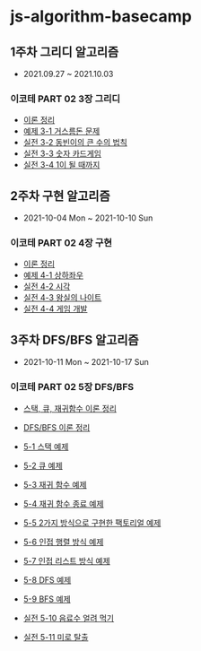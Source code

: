 # js-algorithm-basecamp

## 1주차 그리디 알고리즘

- 2021.09.27 ~ 2021.10.03

### 이코테 PART 02 3장 그리디

- [이론 정리](/docs/그리디.md)
- [예제 3-1 거스름돈 문제](https://github.com/Yeonlisa/js-algorithm-basecamp/blob/Yeonlisa/src/PART02/%EA%B7%B8%EB%A6%AC%EB%94%94/01.js)
- [실전 3-2 동빈이의 큰 수의 법칙](https://github.com/Yeonlisa/js-algorithm-basecamp/blob/Yeonlisa/src/PART02/%EA%B7%B8%EB%A6%AC%EB%94%94/02.js)
- [실전 3-3 숫자 카드게임](https://github.com/Yeonlisa/js-algorithm-basecamp/blob/Yeonlisa/src/PART02/%EA%B7%B8%EB%A6%AC%EB%94%94/03.js)
- [실전 3-4 1이 될 때까지](https://github.com/Yeonlisa/js-algorithm-basecamp/blob/Yeonlisa/src/PART02/%EA%B7%B8%EB%A6%AC%EB%94%94/04.js)

## 2주차 구현 알고리즘

- 2021-10-04 Mon ~ 2021-10-10 Sun

### 이코테 PART 02 4장 구현

- [이론 정리](/docs/구현.md)
- [예제 4-1 상하좌우](https://github.com/Yeonlisa/js-algorithm-basecamp/blob/week2/src/PART02/%EA%B5%AC%ED%98%84/01.js)
- [실전 4-2 시각](https://github.com/Yeonlisa/js-algorithm-basecamp/blob/week2/src/PART02/%EA%B5%AC%ED%98%84/02.js)
- [실전 4-3 왕실의 나이트](https://github.com/Yeonlisa/js-algorithm-basecamp/blob/week2/src/PART02/%EA%B5%AC%ED%98%84/03.js)
- [실전 4-4 게임 개발](https://github.com/Yeonlisa/js-algorithm-basecamp/blob/week2/src/PART02/%EA%B5%AC%ED%98%84/04.js)


## 3주차 DFS/BFS 알고리즘

- 2021-10-11 Mon ~ 2021-10-17 Sun

### 이코테 PART 02 5장 DFS/BFS

- [스택, 큐, 재귀함수 이론 정리](/docs/자료구조.md)
- [DFS/BFS 이론 정리](/docs/DFS&BFS.md)

- [5-1 스택 예제](https://github.com/Yeonlisa/js-algorithm-basecamp/blob/week3/src/PART02/DFS%26BFS/01.js)
- [5-2 큐 예제](https://github.com/Yeonlisa/js-algorithm-basecamp/blob/week3/src/PART02/DFS%26BFS/02.js)
- [5-3 재귀 함수 예제](https://github.com/Yeonlisa/js-algorithm-basecamp/blob/week3/src/PART02/DFS%26BFS/03.js)
- [5-4 재귀 함수 종료 예제](https://github.com/Yeonlisa/js-algorithm-basecamp/blob/week3/src/PART02/DFS%26BFS/04.js)
- [5-5 2가지 방식으로 구현한 팩토리얼 예제](https://github.com/Yeonlisa/js-algorithm-basecamp/blob/week3/src/PART02/DFS%26BFS/05.js)
- [5-6 인접 행렬 방식 예제](https://github.com/Yeonlisa/js-algorithm-basecamp/blob/week3/src/PART02/DFS%26BFS/06.js)
- [5-7 인접 리스트 방식 예제](https://github.com/Yeonlisa/js-algorithm-basecamp/blob/week3/src/PART02/DFS%26BFS/07.js)
- [5-8 DFS 예제](https://github.com/Yeonlisa/js-algorithm-basecamp/blob/week3/src/PART02/DFS%26BFS/08.js)
- [5-9 BFS 예제](https://github.com/Yeonlisa/js-algorithm-basecamp/blob/week3/src/PART02/DFS%26BFS/09.js)
- [실전 5-10 음료수 얼려 먹기](https://github.com/Yeonlisa/js-algorithm-basecamp/blob/week3/src/PART02/DFS%26BFS/10.js)
- [실전 5-11 미로 탈출](https://github.com/Yeonlisa/js-algorithm-basecamp/blob/week3/src/PART02/DFS%26BFS/11.js)